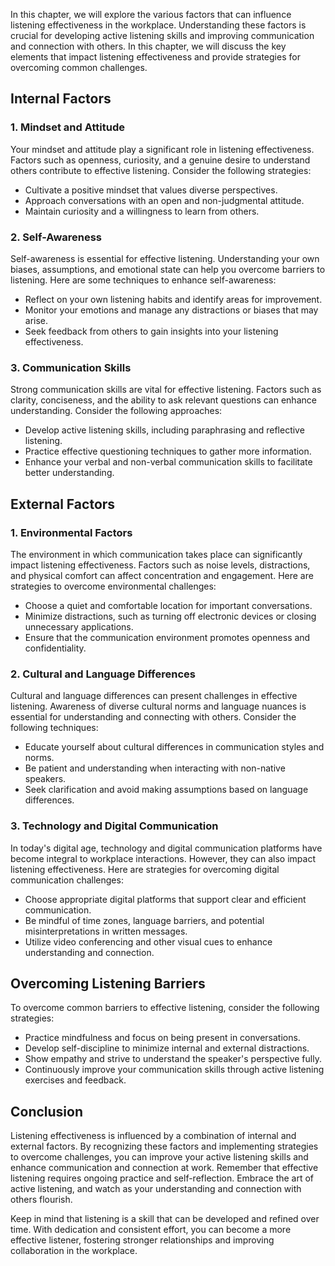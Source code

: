
In this chapter, we will explore the various factors that can influence listening effectiveness in the workplace. Understanding these factors is crucial for developing active listening skills and improving communication and connection with others. In this chapter, we will discuss the key elements that impact listening effectiveness and provide strategies for overcoming common challenges.

Internal Factors
----------------

### 1. Mindset and Attitude

Your mindset and attitude play a significant role in listening effectiveness. Factors such as openness, curiosity, and a genuine desire to understand others contribute to effective listening. Consider the following strategies:

* Cultivate a positive mindset that values diverse perspectives.
* Approach conversations with an open and non-judgmental attitude.
* Maintain curiosity and a willingness to learn from others.

### 2. Self-Awareness

Self-awareness is essential for effective listening. Understanding your own biases, assumptions, and emotional state can help you overcome barriers to listening. Here are some techniques to enhance self-awareness:

* Reflect on your own listening habits and identify areas for improvement.
* Monitor your emotions and manage any distractions or biases that may arise.
* Seek feedback from others to gain insights into your listening effectiveness.

### 3. Communication Skills

Strong communication skills are vital for effective listening. Factors such as clarity, conciseness, and the ability to ask relevant questions can enhance understanding. Consider the following approaches:

* Develop active listening skills, including paraphrasing and reflective listening.
* Practice effective questioning techniques to gather more information.
* Enhance your verbal and non-verbal communication skills to facilitate better understanding.

External Factors
----------------

### 1. Environmental Factors

The environment in which communication takes place can significantly impact listening effectiveness. Factors such as noise levels, distractions, and physical comfort can affect concentration and engagement. Here are strategies to overcome environmental challenges:

* Choose a quiet and comfortable location for important conversations.
* Minimize distractions, such as turning off electronic devices or closing unnecessary applications.
* Ensure that the communication environment promotes openness and confidentiality.

### 2. Cultural and Language Differences

Cultural and language differences can present challenges in effective listening. Awareness of diverse cultural norms and language nuances is essential for understanding and connecting with others. Consider the following techniques:

* Educate yourself about cultural differences in communication styles and norms.
* Be patient and understanding when interacting with non-native speakers.
* Seek clarification and avoid making assumptions based on language differences.

### 3. Technology and Digital Communication

In today's digital age, technology and digital communication platforms have become integral to workplace interactions. However, they can also impact listening effectiveness. Here are strategies for overcoming digital communication challenges:

* Choose appropriate digital platforms that support clear and efficient communication.
* Be mindful of time zones, language barriers, and potential misinterpretations in written messages.
* Utilize video conferencing and other visual cues to enhance understanding and connection.

Overcoming Listening Barriers
-----------------------------

To overcome common barriers to effective listening, consider the following strategies:

* Practice mindfulness and focus on being present in conversations.
* Develop self-discipline to minimize internal and external distractions.
* Show empathy and strive to understand the speaker's perspective fully.
* Continuously improve your communication skills through active listening exercises and feedback.

Conclusion
----------

Listening effectiveness is influenced by a combination of internal and external factors. By recognizing these factors and implementing strategies to overcome challenges, you can improve your active listening skills and enhance communication and connection at work. Remember that effective listening requires ongoing practice and self-reflection. Embrace the art of active listening, and watch as your understanding and connection with others flourish.

Keep in mind that listening is a skill that can be developed and refined over time. With dedication and consistent effort, you can become a more effective listener, fostering stronger relationships and improving collaboration in the workplace.

